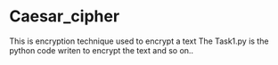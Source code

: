 # Caesar_cipher
This is encryption technique used to encrypt a text 
The Task1.py is the python code writen to encrypt the text
and so on..
